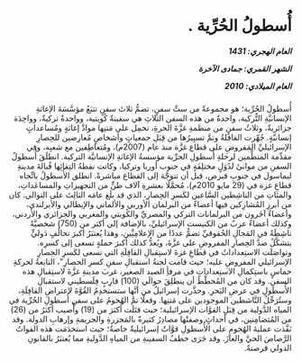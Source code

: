 <h1 dir="rtl">أُسطولُ الحُرِّية .</h1>

<h5 dir="rtl">العام الهجري:  1431

الشهر القمري: جمادى الآخرة

العام الميلادي: 2010</h5>

<p dir="rtl">أُسطولُ الحُرِّية؛ هو مجموعةٌ من ستِّ سفنٍ، تضمُّ ثلاثَ سفنٍ تتبَعُ مؤسَّسَةَ الإغاثةِ الإنسانيَّةِ التُّركية، واحدةٌ من هذه السفن الثلاثِ هي سفينةٌ كُويتية، وواحدةٌ تركيةٌ، وواحِدَة جزائريةٌ، وثلاثُ سفنٍ من منظمةِ غزَّةَ الحرةِ، تحمِل على مَتنِها موادَّ إغاثةٍ ومُساعداتٍ إنسانيَّةٍ. جُهِّزت القافلةُ وتمَّ تسيِيرُها من قِبَلِ جمعياتٍ وأشخاصٍ مُعارِضين للحِصارِ الإسرائيليِّ المَفروضِ على قطاع غزَّة منذ عام (2007م)، ومُتعاطِفين مع شعبِه، وفي مقدِّمة المنظِّمين لرحلةِ أُسطولِ الحرِّية مؤسسةُ الإغاثةِ الإنسانيَّة التركية. انطلَقَ أُسطولُ السفنِ من موانئَ لدُوَلٍ مختلِفَةٍ في جنوب أوربا وتركيا، وكانت نقطةُ التِقائِها قُبالةَ مدينةِ ليماسول في جنوبِ قبرص، قبل أن تتوجَّهَ إلى القطاع مباشرةً. انطلق الأُسطولُ باتِّجاه قطاعِ غزة في (29 مايو 2010م)، مُحمَّلًا بعشرةِ آلاف طنٍّ من التجهيزاتِ والمساعَداتِ، والمئاتِ من الناشِطين السَّاعين لكَسرِ الحِصارِ، الذي قد بلَغ عامَه الثالِثَ على التوالي. كان من أبرزِ المُشارِكين فيها أعضاءٌ من البرلمان الأوربي والألماني والإيطالي والأيرلندي، وأعضاءٌ آخَرون من البرلمانات التركي والمصريِّ والكُويتي والمغربي والجزائري والأردني، وكذلك أعضاءٌ عربٌ من الكنيست الإسرائيليِّ، بالإضافة إلى أكثر من (750) شخصيَّةً ناشِطَةً في المَجالِ الحُقوقيِّ تضمُّ عددًا من الإعلامِيِّين، وهذا يُعتبَرُ أكبرَ تحالُفٍ دَوليٍّ يتشكَّلُ ضدَّ الحِصارِ المفروضِ على غزَّةَ، ويُعدُّ كذلك أكبرَ حملةٍ تسعى إلى كسرِه. وتواصَلَت الاستِعداداتُ في قطاعِ غزةَ لاستِقبالِ القافِلَةِ التي تسعى لكَسرِ الحِصارِ الإسرائيلي المفروضِ عليه؛ حيث قامت لجنةُ استقبالِ سفنِ كسرِ الحصارِ"، التابعةُ لحركةِ حماسٍ باستِكمالِ الاستِعدادات في مرفأِ الصيد الصغير، غربَ مدينةِ غزَّةَ لاستِقبالِ هذه السفنِ. وقد كان من المُخطَّطُ أن ينطلِقَ حوالَي (100) قارِبٍ فِلَسطيني لاستقبالِ الأُسطولِ في عرضِ البَحرِ. وحذَّرت إسرائيلُ من أنَّها ستستخدِمُ القُوَّةَ لاعتراضِ القافِلَةِ، وستُرَحِّلُ النَّاشطين الموجودين على مَتنِها. وفعلًا تمَّ الهُجومُ على سفنِ أُسطولِ الحُرِّية في المياه الدَّولية من قِبَلِ القوَّات الإسرائيلية؛ حيث قتَلَت أكثرَ من (19) وأُصيب أكثرُ من (26) من المُتضامِنين، في أحداثٍ وصفتْها مصادِرُ كثيرةٌ بالمَجزرةِ والجريمةِ وإرهابِ الدولة. وقد نَفَّذت عمليةَ الهُجومِ على الأُسطولِ قوَّاتٌ إسرائيليةٌ خاصةٌ؛ حيث استخدَمَت هذه القواتُ الرَّصاصَ الحيَّ والغازَ. وقد جَرَى خطفُ السفينةِ من المياهِ الدَّوليةِ مما يُعتبَرُ بالقانونِ الدولي قرصنةً.</p></br>
